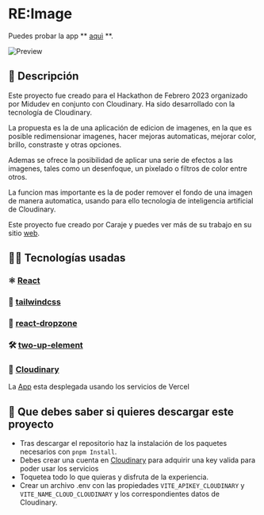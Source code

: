 # RE:Image

Puedes probar la app  ** [aquì](https://reimage.vercel.app/) **.


![Preview](https://res.cloudinary.com/caraje/image/upload/c_limit,h_814,w_2072/f_png/v1677784736/ReImage/t682jt9sqsbvgs74gejo.webp)

## 🚀 Descripción

Este proyecto fue creado para el Hackathon de Febrero 2023 organizado por Midudev en conjunto con Cloudinary. Ha sido desarrollado con la tecnología de Cloudinary.

La propuesta es la de una aplicación de edicion de imagenes, en la que es posible redimensionar imagenes, hacer mejoras automaticas, mejorar color, brillo, constraste y otras opciones.

Ademas se ofrece la posibilidad de aplicar una serie de efectos a las imagenes, tales como un desenfoque, un pixelado o filtros de color entre otros.

La funcion mas importante es la de poder remover el fondo de una imagen de manera automatica, usando para ello tecnologia de inteligencia artificial de Cloudinary.

Este proyecto fue creado por Caraje y puedes ver más de su trabajo en su sitio [web](https://www.carlosajenjo.es).

## 🧑‍💻 Tecnologías usadas

### ⚛️ [React](https://reactjs.org/)

### 🎨 [tailwindcss](https://tailwindcss.com/)

### 🎁 [react-dropzone](https://react-dropzone.js.org/)

### 🛠 [two-up-element](https://github.com/GoogleChromeLabs/two-up)

### 📸 [Cloudinary](https://cloudinary.com/)



La [App](https://reimage.vercel.app/) esta desplegada usando los servicios de Vercel


## 👀 Que debes saber si quieres descargar este proyecto
*	Tras descargar el repositorio haz la instalación de los paquetes necesarios con `pnpm Install`.
*	Debes crear una cuenta en [Cloudinary](https://cloudinary.com/) para adquirir una key valida para poder usar los servicios 
*	Toquetea todo lo que quieras y disfruta de la experiencia.
* Crear un archivo .env con las propiedades `VITE_APIKEY_CLOUDINARY` y `VITE_NAME_CLOUD_CLOUDINARY` y los correspondientes datos de Cloudinary.


